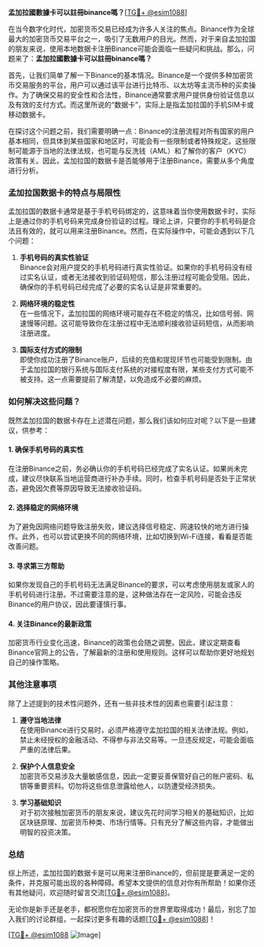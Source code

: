 **孟加拉國數據卡可以註冊binance嗎？**[[TG💪+ @esim1088](https://t.me/s/esim1088)]

在当今数字化时代，加密货币交易已经成为许多人关注的焦点。Binance作为全球最大的加密货币交易平台之一，吸引了无数用户的目光。然而，对于来自孟加拉国的朋友来说，使用本地数据卡注册Binance可能会面临一些疑问和挑战。那么，问题来了：**孟加拉國數據卡可以註冊binance嗎？**

首先，让我们简单了解一下Binance的基本情况。Binance是一个提供多种加密货币交易服务的平台，用户可以通过该平台进行比特币、以太坊等主流币种的买卖操作。为了确保交易的安全性和合法性，Binance通常要求用户提供身份验证信息以及有效的支付方式。而这里所说的“数据卡”，实际上是指孟加拉国的手机SIM卡或移动数据卡。

在探讨这个问题之前，我们需要明确一点：Binance的注册流程对所有国家的用户基本相同，但具体到某些国家和地区时，可能会有一些限制或者特殊规定。这些限制可能源于当地的法律法规，也可能与反洗钱（AML）和了解你的客户（KYC）政策有关。因此，孟加拉国的数据卡是否能够用于注册Binance，需要从多个角度进行分析。

### **孟加拉国数据卡的特点与局限性**

孟加拉国的数据卡通常是基于手机号码绑定的，这意味着当你使用数据卡时，实际上是通过你的手机号码来完成身份验证的过程。理论上讲，只要你的手机号码是合法且有效的，就可以用来注册Binance。然而，在实际操作中，可能会遇到以下几个问题：

1. **手机号码的真实性验证**  
   Binance会对用户提交的手机号码进行真实性验证。如果你的手机号码没有经过实名认证，或者无法接收到验证码短信，那么注册过程可能会受阻。因此，确保你的手机号码已经完成了必要的实名认证是非常重要的。

2. **网络环境的稳定性**  
   在一些情况下，孟加拉国的网络环境可能存在不稳定的情况，比如信号弱、网速慢等问题。这可能导致你在注册过程中无法顺利接收验证码短信，从而影响注册进度。

3. **国际支付方式的限制**  
   即使你成功注册了Binance账户，后续的充值和提现环节也可能受到限制。由于孟加拉国的银行系统与国际支付系统的对接程度有限，某些支付方式可能不被支持。这一点需要提前了解清楚，以免造成不必要的麻烦。

### **如何解决这些问题？**

既然孟加拉国的数据卡存在上述潜在问题，那么我们该如何应对呢？以下是一些建议，供参考：

#### **1. 确保手机号码的真实性**
在注册Binance之前，务必确认你的手机号码已经完成了实名认证。如果尚未完成，建议尽快联系当地运营商进行补办手续。同时，检查手机号码是否处于正常状态，避免因欠费等原因导致无法接收验证码。

#### **2. 选择稳定的网络环境**
为了避免因网络问题导致注册失败，建议选择信号稳定、网速较快的地方进行操作。此外，也可以尝试更换不同的网络环境，比如切换到Wi-Fi连接，看看是否能改善问题。

#### **3. 寻求第三方帮助**
如果你发现自己的手机号码无法满足Binance的要求，可以考虑使用朋友或家人的手机号码进行注册。不过需要注意的是，这种做法存在一定风险，可能会违反Binance的用户协议，因此要谨慎行事。

#### **4. 关注Binance的最新政策**
加密货币行业变化迅速，Binance的政策也会随之调整。因此，建议定期查看Binance官网上的公告，了解最新的注册和使用规则。这样可以帮助你更好地规划自己的操作策略。

### **其他注意事项**

除了上述提到的技术性问题外，还有一些非技术性的因素也需要引起注意：

1. **遵守当地法律**  
   在使用Binance进行交易时，必须严格遵守孟加拉国的相关法律法规。例如，禁止未经授权的金融活动、不得参与非法交易等。一旦违反规定，可能会面临严重的法律后果。

2. **保护个人信息安全**  
   加密货币交易涉及大量敏感信息，因此一定要妥善保管好自己的账户密码、私钥等重要资料。切勿将这些信息泄露给他人，以防遭受经济损失。

3. **学习基础知识**  
   对于初次接触加密货币的朋友来说，建议先花时间学习相关的基础知识，比如区块链原理、加密货币种类、市场行情等。只有充分了解这些内容，才能做出明智的投资决策。

### **总结**

综上所述，孟加拉国的数据卡是可以用来注册Binance的，但前提是要满足一定的条件，并克服可能出现的各种障碍。希望本文提供的信息对你有所帮助！如果你还有其他疑问，欢迎随时留言交流[[TG💪+ @esim1088](https://t.me/s/esim1088)]。

无论你是新手还是老手，都祝愿你在加密货币的世界里取得成功！最后，别忘了加入我们的讨论群组，一起探讨更多有趣的话题[[TG💪+ @esim1088](https://t.me/s/esim1088)]！

[[TG💪+ @esim1088](https://t.me/s/esim1088) ![Image](https://i.postimg.cc/4NQfJmqS/Snipaste-2025-05-13-00-14-12.png)]